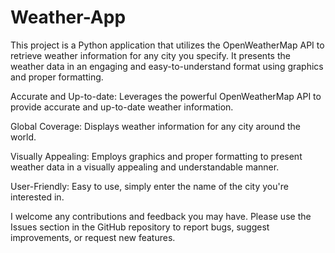 # Weather-App
This project is a Python application that utilizes the OpenWeatherMap API to retrieve weather information for any city you specify. It presents the weather data in an engaging and easy-to-understand format using graphics and proper formatting.

Accurate and Up-to-date: Leverages the powerful OpenWeatherMap API to provide accurate and up-to-date weather information.

Global Coverage: Displays weather information for any city around the world.

Visually Appealing: Employs graphics and proper formatting to present weather data in a visually appealing and understandable manner.

User-Friendly: Easy to use, simply enter the name of the city you're interested in.

I welcome any contributions and feedback you may have. Please use the Issues section in the GitHub repository to report bugs, suggest improvements, or request new features.

